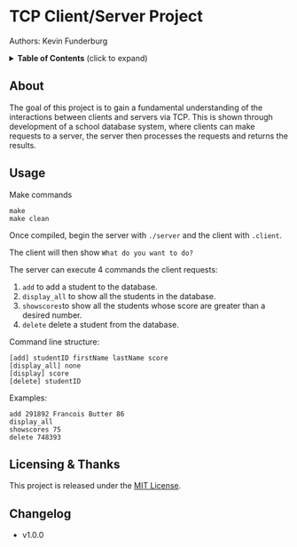 # TCP Client/Server Project

Authors: Kevin Funderburg

<details>
  <summary><strong>Table of Contents</strong> (click to expand)</summary>
<!-- TOC depthFrom:2 -->

- [About](#about)
- [Usage](#usage)
- [Licensing & Thanks](#licensing--thanks)
- [Changelog](#changelog)

<!-- /TOC -->
</details>

## About
The goal of this project is to gain a fundamental understanding of the interactions between clients and servers via TCP. This is shown through development of a school database system, where clients can make requests to a server, the server then processes the requests and returns the results.

## Usage
Make commands
```shell
make
make clean
```
Once compiled, begin the server with `./server` and the client with `.client`.

The client will then show `What do you want to do?`

The server can execute 4 commands the client requests:
1. `add` to add a student to the database.
2. `display_all` to show all the students in the database.
3. `showscores`to show all the students whose score are greater than a desired number.
4. `delete` delete a student from the database.

Command line structure:

```shell
[add] studentID firstName lastName score
[display_all] none
[display] score
[delete] studentID
```

Examples:
```shell
add 291892 Francois Butter 86
display_all
showscores 75
delete 748393
```


## Licensing & Thanks

This project is released under the [MIT License][mit].

## Changelog

- v1.0.0

[mit]: ./LICENSE.txt
